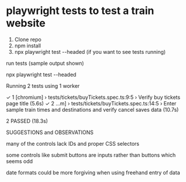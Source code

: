 # playwright tests to test a train website

1. Clone repo
2. npm install
3. npx playwright test --headed (if you want to see tests running)

run tests (sample output shown)

npx playwright test --headed

Running 2 tests using 1 worker

  ✓  1 [chromium] › tests/tickets/buyTickets.spec.ts:9:5 › Verify buy tickets page title (5.6s)
  ✓  2 …m] › tests/tickets/buyTickets.spec.ts:14:5 › Enter sample train times and destinations and verify cancel saves data (10.7s)

  
  2 PASSED (18.3s)

SUGGESTIONS and OBSERVATIONS

many of the controls lack IDs and proper CSS selectors

some controls like submit buttons are inputs rather than buttons which seems odd

date formats could be more forgiving when using freehand entry of data

